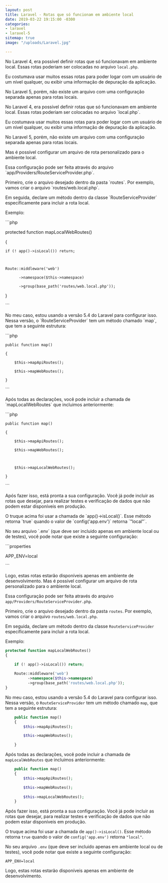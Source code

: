 ```yaml
---
layout: post
title: Laravel - Rotas que só funcionam em ambiente local
date: 2019-03-22 19:15:00 -0300
categories:
- laravel
- laravel-5
sitemap: true
image: "/uploads/Laravel.jpg"

---
```

No Laravel 4, era possível definir rotas que só funcionavam em ambiente local. Essas rotas poderiam ser colocadas no arquivo `local.php`.

Eu costumava usar muitos essas rotas para poder logar com um usuário de um nível qualquer, ou exibir uma informação de depuração da aplicação.

No Laravel 5, porém, não existe um arquivo com uma configuração separada apenas para rotas locais.

No Laravel 4, era possível definir rotas que só funcionavam em ambiente local. Essas rotas poderiam ser colocadas no arquivo \`local.php\`.

Eu costumava usar muitos essas rotas para poder logar com um usuário de um nível qualquer, ou exibir uma informação de depuração da aplicação.

No Laravel 5, porém, não existe um arquivo com uma configuração separada apenas para rotas locais.

Mas é possível configurar um arquivo de rota personalizado para o ambiente local.

Essa configuração pode ser feita através do arquivo \`app/Providers/RouteServiceProvider.php\`.

Primeiro, crie o arquivo desejado dentro da pasta \`routes\`. Por exemplo, vamos criar o arquivo \`routes/web.local.php\`.

Em seguida, declare um método dentro da classe \`RouteServiceProvider\` especificamente para incluir a rota local.

Exemplo:

\`\`\`php

protected function mapLocalWebRoutes()

{

	if (! app()->isLocal()) return;

    

	Route::middleware('web')

          ->namespace($this->namespace)

          ->group(base_path('routes/web.local.php'));

}

\`\`\`

No meu caso, estou usando a versão 5.4 do Laravel para configurar isso. Nessa versão, o \`RouteServiceProvider\` tem um método chamado \`map\`, que tem a seguinte estrutura:

\`\`\`php

    public function map()

    {

        $this->mapApiRoutes();

        $this->mapWebRoutes();

    }

\`\`\`

Após todas as declarações, você pode incluir a chamada de \`mapLocalWebRoutes\` que incluimos anteriormente:

\`\`\`php

    public function map()

    {

        $this->mapApiRoutes();

        $this->mapWebRoutes();

        

        $this->mapLocalWebRoutes();

    }

\`\`\`

Após fazer isso, está pronta a sua configuração. Você já pode incluir as rotas que desejar, para realizar testes e verificação de dados que não podem estar disponíveis em produção.

O truque acima foi usar a chamada de \`app()->isLocal()\`. Esse método retorna \`true\` quando o valor de \`config('app.env')\` retorna \`"local"\`.

No seu arquivo \`.env\` (que deve ser incluido apenas em ambiente local ou de testes), você pode notar que existe a seguinte configuração:

\`\`\`properties

APP_ENV=local

\`\`\`

Logo, estas rotas estarão disponíveis apenas em ambiente de desenvolvimento. Mas é possível configurar um arquivo de rota personalizado para o ambiente local.

Essa configuração pode ser feita através do arquivo `app/Providers/RouteServiceProvider.php`.

Primeiro, crie o arquivo desejado dentro da pasta `routes`. Por exemplo, vamos criar o arquivo `routes/web.local.php`.

Em seguida, declare um método dentro da classe `RouteServiceProvider` especificamente para incluir a rota local.

Exemplo:

```php
protected function mapLocalWebRoutes()
{

	if (! app()->isLocal()) return;
    
	Route::middleware('web')
          ->namespace($this->namespace)
          ->group(base_path('routes/web.local.php'));
}
```

No meu caso, estou usando a versão 5.4 do Laravel para configurar isso. Nessa versão, o `RouteServiceProvider` tem um método chamado `map`, que tem a seguinte estrutura:

```php
    public function map()
    {
        $this->mapApiRoutes();

        $this->mapWebRoutes();

    }
```

Após todas as declarações, você pode incluir a chamada de `mapLocalWebRoutes` que incluimos anteriormente:

```php
    public function map()
    {
        $this->mapApiRoutes();

        $this->mapWebRoutes();
        
        $this->mapLocalWebRoutes();
    }
```

Após fazer isso, está pronta a sua configuração. Você já pode incluir as rotas que desejar, para realizar testes e verificação de dados que não podem estar disponíveis em produção.

O truque acima foi usar a chamada de `app()->isLocal()`. Esse método retorna `true` quando o valor de `config('app.env')` retorna `"local"`.

No seu arquivo `.env` (que deve ser incluido apenas em ambiente local ou de testes), você pode notar que existe a seguinte configuração:

```properties
APP_ENV=local
```

Logo, estas rotas estarão disponíveis apenas em ambiente de desenvolvimento.
